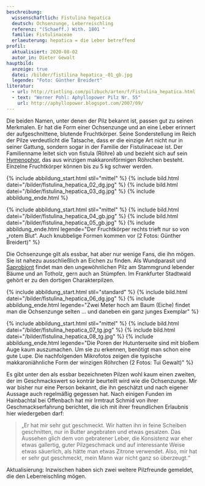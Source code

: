 ```yaml
---
beschreibung:
  wissenschaftlich: Fistulina hepatica
  deutsch: Ochsenzunge, Leberreischling
  referenz: "(Schaeff.) With. 1801 "
  familie: Fistulinaceae
  erlaeuterung: hepatica = die Leber betreffend
profil:
  aktualisiert: 2020-08-02
  autor_in: Dieter Gewalt
hauptbild:
  anzeige: true
  datei: /bilder/fistilina_hepatica_-01_gb.jpg
  legende: "Foto: Günther Breidert"
literatur:
  - url: http://tintling.com/pilzbuch/arten/f/Fistulina_hepatica.html
  - text: "Werner Pohl: Aphyllopower Pilz Nr. 55"
    url: http://aphyllopower.blogspot.com/2007/09/
---
```

Die beiden Namen, unter denen der Pilz bekannt ist, passen gut zu seinen Merkmalen. Er hat die Form einer Ochsenzunge und an eine Leber erinnert der aufgeschnittene, blutende Fruchtkörper. Seine Sonderstellung im Reich der Pilze verdeutlicht die Tatsache, dass er die einzige Art nicht nur in seiner Gattung, sondern sogar in der Familie der Fistulinaceae ist. Der Familienname leitet sich von fistula (Röhre) ab und bezieht sich auf sein [Hymenophor](Hymenophor "Glossar"), das aus winzigen makkaroniförmigen Röhrchen besteht. Einzelne Fruchtkörper können bis zu 5 kg schwer werden.

{% include abbildung_start.html stil="mittel" %}
{% include bild.html datei="/bilder/fistulina_hepatica_02_dg.jpg" %}
{% include bild.html datei="/bilder/fistulina_hepatica_03_dg.jpg" %}
{% include abbildung_ende.html %}

{% include abbildung_start.html stil="mittel" %}
{% include bild.html datei="/bilder/fistulina_hepatica_04_gb.jpg" %}
{% include bild.html datei="/bilder/fistulina_hepatica_05_gb.jpg" %}
{% include abbildung_ende.html legende="Der Fruchtkörper rechts trieft nur so von „rotem Blut“. Auch knubbelige Formen kommen vor  (2 Fotos: Günther Breidert)" %}

Die Ochsenzunge gilt als essbar, hat aber nur wenige Fans, die ihn mögen. Sie ist nahezu ausschließlich an Eichen zu finden. Als Wundparasit und [Saprobiont](saprobiontisch "Glossar") findet man den ungewöhnlichen Pilz am Stammgrund lebender Bäume und an Totholz, gern auch an Stümpfen. Im Frankfurter Stadtwald gehört er zu den dortigen Charakterpilzen.

{% include abbildung_start.html stil="standard" %}
{% include bild.html datei="/bilder/fistulina_hepatica_06_dg.jpg" %}
{% include abbildung_ende.html legende="Zwei Meter hoch am Baum (Eiche) findet man die Ochsenzunge selten … und daneben ein ganz junges Exemplar" %}

{% include abbildung_start.html stil="mittel" %}
{% include bild.html datei="/bilder/fistulina_hepatica_07_tg.jpg" %}
{% include bild.html datei="/bilder/fistulina_hepatica_08_tg.jpg" %}
{% include abbildung_ende.html legende="Die Poren der Hutunterseite sind mit bloßem Auge kaum auszumachen. Um sie zu erkennen, benötigt man schon eine gute Lupe. Die nachfolgenden Mikrofotos zeigen die typische makkaroniähnliche Form der winzigen Röhrchen (2 Fotos: Tui Gewalt)" %}

Es gibt unter den als essbar bezeichneten Pilzen wohl kaum einen zweiten, der im Geschmackswert so konträr beurteilt wird wie die Ochsenzunge. Mir war bisher nur eine Person bekannt, die ihn geschätzt und nach eigener Aussage auch regelmäßig gegessen hat. Nach einigen Funden im Hainbachtal bei Offenbach hat mir Irmtraut Schmid von ihrer Geschmackserfahrung berichtet, die ich mit ihrer freundlichen Erlaubnis hier wiedergeben darf:

> „Er hat mir sehr gut geschmeckt. Wir hatten ihn in feine Scheiben geschnitten, nur in Butter angebraten und etwas gesalzen. Das Aussehen glich dem von gebratener Leber, die Konsistenz war eher etwas gallertig, guter Pilzgeschmack und auf interessante Weise etwas säuerlich, als hätte man etwas Zitrone verwendet. Also, mir hat er sehr gut geschmeckt, mein Mann war nicht ganz so überzeugt.“

Aktualisierung: Inzwischen haben sich zwei weitere Pilzfreunde gemeldet, die den Leberreischling mögen.